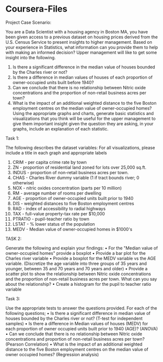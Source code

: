 # Coursera-Files
Project Case  Scenario: 

You are a Data Scientist with a housing agency in Boston MA, you have been given access to a previous dataset on housing prices derived from the U.S. Census Service to present insights to higher management. Based on your experience in Statistics, what information can you provide them to help with making an informed decision? Upper management will like to get some insight into the following.
1.	Is there a significant difference in the median value of houses bounded by the Charles river or not?
2.	Is there a difference in median values of houses of each proportion of owner-occupied units built before 1940?
3.	Can we conclude that there is no relationship between Nitric oxide concentrations and the proportion of non-retail business acres per town?
4.	What is the impact of an additional weighted distance to the five Boston employment centres on the median value of owner-occupied homes?
Using the appropriate graphs and charts, generate basic statistics and visualizations that you think will be useful for the upper management to give them important insight given the question they are asking, in your graphs, include an explanation of each statistic. 

Task 1:

The following describes the dataset variables:
For all visualizations, please include a title in each graph and appropriate labels
1)	CRIM - per capita crime rate by town
2)	ZN - proportion of residential land zoned for lots over 25,000 sq.ft.
3)	INDUS - proportion of non-retail business acres per town.
4)	CHAS - Charles River dummy variable (1 if tract bounds river; 0 otherwise)
5)	NOX - nitric oxides concentration (parts per 10 million)
6)	RM - average number of rooms per dwelling
7)	AGE - proportion of owner-occupied units built prior to 1940
8)	DIS - weighted distances to five Boston employment centres
9)	RAD - index of accessibility to radial highways
10)	TAX - full-value property-tax rate per $10,000
11)	PTRATIO - pupil-teacher ratio by town
12)	LSTAT - % lower status of the population
13)	MEDV - Median value of owner-occupied homes in $1000's

TASK 2:

Generate the following and explain your findings:
•	For the "Median value of owner-occupied homes" provide a boxplot
•	Provide a  bar plot for the Charles river variable
•	Provide a boxplot for the MEDV variable vs the AGE variable. (Discretize the age variable into three groups of 35 years and younger, between 35 and 70 years and 70 years and older)
•	Provide a scatter plot to show the relationship between Nitric oxide concentrations and the proportion of non-retail business acres per town. What can you say about the relationship?
•	Create a histogram for the pupil to teacher ratio variable

Task 3:

Use the appropriate tests to answer the questions provided.
For each of the following questions;
•	Is there a significant difference in median value of houses bounded by the Charles river or not? (T-test for independent samples)
•	Is there a difference in Median values of houses (MEDV) for each proportion of owner occupied units built prior to 1940 (AGE)? (ANOVA)
•	Can we conclude that there is no relationship between Nitric oxide concentrations and proportion of non-retail business acres per town? (Pearson Correlation)
•	What is the impact of an additional weighted distance  to the five Boston employment centres on the median value of owner occupied homes? (Regression analysis)
